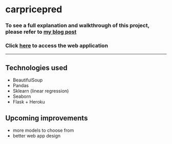 # carpricepred

### To see a full explanation and walkthrough of this project, please refer to [my blog post](https://patrickp96.wordpress.com/used-car-price-prediction/)

### Click [here](https://usedcarpricepred12.herokuapp.com) to access the web application
---- 

## Technologies used

* BeautifulSoup
* Pandas
* Sklearn (linear regression)
* Seaborn
* Flask + Heroku

## Upcoming improvements
* more models to choose from
* better web app design

